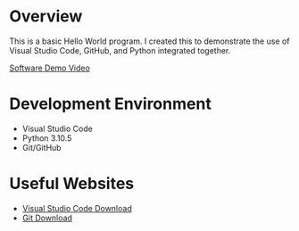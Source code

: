# Overview

This is a basic Hello World program. I created this to demonstrate the use of Visual Studio Code, GitHub, and Python integrated together. 

[Software Demo Video](https://youtu.be/62puhRZSLbU)

# Development Environment

* Visual Studio Code
* Python 3.10.5
* Git/GitHub

# Useful Websites

* [Visual Studio Code Download](https://code.visualstudio.com/download)
* [Git Download](https://git-scm.com/download)
